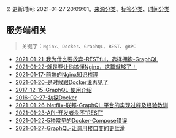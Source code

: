 :alarm_clock: 更新时间: 2021-01-27 20:09:01。[来源分类](../README.md)、[标签分类](../TAGS.md)、[时间分类](../TIMELINE.md)

## 服务端相关


> 关键字：`Nginx`、`Docker`、`GraphQL`、`REST`、`gRPC`



- [2021-01-21-我为什么要放弃-RESTful，选择拥抱-GraphQL](https://www.ershicimi.com/p/84b28ba0df2820f52107fa8acddbd48c) 
- [2021-01-22-就是要让你搞懂Nginx，这篇就够了！](https://www.ershicimi.com/p/c1ab6af9e5de8317d968010524e4db03) 
- [2021-01-17-前端的Nginx知识梳理](https://www.ershicimi.com/p/32525e6af09c410292f6dff16213c239) 
- [2021-01-20-是时候跟Docker说再见了](https://www.ershicimi.com/p/86e876d29607df2865c29fa7cd247037) 
- [2017-12-15-GraphQL-使用介绍](https://aotu.io/notes/2017/12/15/graphql-use/) 
- [2016-02-27-初探Docker](https://aotu.io/notes/2016/02/27/docker/) 
- [2021-01-26-Netflix-联邦-GraphQL-平台的实现过程及经验教训](https://www.ershicimi.com/p/0f4ac5092485f0087f13009c6f6b8a45) 
- [2021-01-23-API-开发者永不“REST”](https://www.ershicimi.com/p/e2adf48f25f098cf72c16ff293ae3002) 
- [2021-01-22-5种常见的Docker-Compose错误](https://www.ershicimi.com/p/c84344a8ca35f845f340e852af2b7d83) 
- [2021-01-27-GraphQL-让调用接口变的更丝滑](https://toutiao.io/k/6ysje7y) 